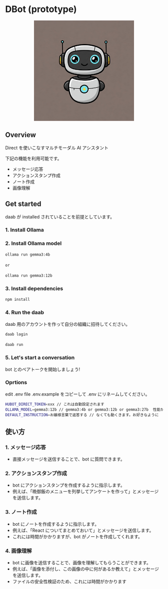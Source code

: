 # DBot (prototype)

<p align="center">
<img width="320" src="./assets/Gemini_Generated_Image_9x3pcf9x3pcf9x3p.jpeg" />
</p>

## Overview

Direct を使いこなすマルチモーダル AI アシスタント

下記の機能を利用可能です。

- メッセージ応答
- アクションスタンプ作成
- ノート作成
- 画像理解

## Get started

daab が installed されていることを前提としています。

### 1. Install Ollama

### 2. Install Ollama model

```bash
ollama run gemma3:4b

or

ollama run gemma3:12b
```

### 3. Install dependencies

```bash
npm install
```

### 4. Run the daab

daab 用のアカウントを作って自分の組織に招待してください。

```bash
daab login

daab run
```

### 5. Let's start a conversation

bot とのペアトークを開始しましょう!

### Oprtions

edit .env file
.env.example をコピーして .env にリネームしてください。

```bash
HUBOT_DIRECT_TOKEN=xxx // これは自動設定されます
OLLAMA_MODEL=gemma3:12b // gemma3:4b or gemma3:12b or gemma3:27b  性能が許す限り マルチモーダルモデルがおすすめ
DEFAULT_INSTRUCTION=お嬢様言葉で返答する // なくても動くきます。お好きなように
```

## 使い方

### 1. メッセージ応答

- 直接メッセージを送信することで、bot に質問できます。

### 2. アクションスタンプ作成

- bot にアクションスタンプを作成するように指示します。
- 例えば、「晩御飯のメニューを列挙してアンケートを作って」とメッセージを送信します。

### 3. ノート作成

- bot にノートを作成するように指示します。
- 例えば、「React についてまとめておいて」とメッセージを送信します。
- これには時間がかかりますが、bot がノートを作成してくれます。

### 4. 画像理解

- bot に画像を送信することで、画像を理解してもらうことができます。
- 例えば、「画像を添付し、この画像の中に何があるか教えて」とメッセージを送信します。
- ファイルの安全性検証のため、これには時間がかかります
